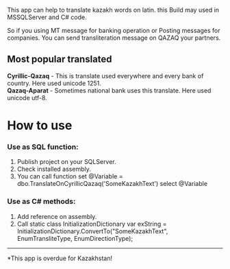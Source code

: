 This app can help to translate kazakh words on latin. this Build may used in MSSQLServer and C# code.

So if you using MT message for banking operation or Posting messages for companies. You can send transliteration message on QAZAQ your partners.

<h2>Most popular translated</h2>
<b>Cyrillic-Qazaq</b> - This is translate used everywhere and every bank of country. Here used unicode 1251.<br/>
<b>Qazaq-Aparat</b> - Sometimes national bank uses this translate. Here used unicode utf-8.

<h1>How to use</h1>

<h3>Use as SQL function:</h3>
<ol>
<li>Publish project on your SQLServer.</li>
<li>Check installed assembly.</li>
<li>You can call function set @Variable = dbo.TranslateOnCyrillicQazaq('SomeKazakhText') select @Variable</li>
</ol>

<h3>Use as C# methods:</h3>
<ol>
<li>Add reference on assembly.</li>
<li>Call static class InitializationDictionary var exString = InitializationDictionary.ConvertTo("SomeKazakhText", EnumTransliteType, EnumDirectionType);</li>
</ol>
<hr/>
*This app is overdue for Kazakhstan!

